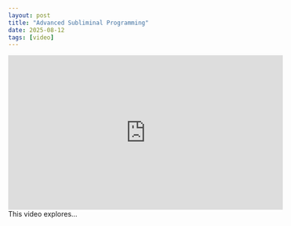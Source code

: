 ```yaml
---
layout: post
title: "Advanced Subliminal Programming"
date: 2025-08-12
tags: [video]
---
```


<iframe width="560" height="315" src="https://www.youtube-nocookie.com/embed/F74xBR1h8To?si=XVMyIjSNjtVDmyKi&amp;controls=0" title="YouTube video player" frameborder="0" allow="accelerometer; autoplay; clipboard-write; encrypted-media; gyroscope; picture-in-picture; web-share" referrerpolicy="strict-origin-when-cross-origin" allowfullscreen></iframe>
This video explores…
